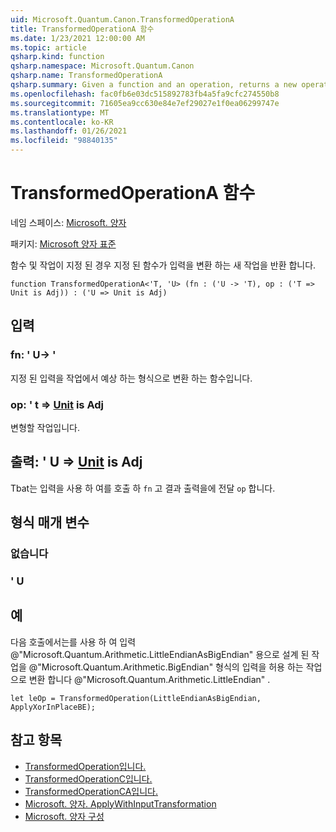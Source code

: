 ```yaml
---
uid: Microsoft.Quantum.Canon.TransformedOperationA
title: TransformedOperationA 함수
ms.date: 1/23/2021 12:00:00 AM
ms.topic: article
qsharp.kind: function
qsharp.namespace: Microsoft.Quantum.Canon
qsharp.name: TransformedOperationA
qsharp.summary: Given a function and an operation, returns a new operation whose input is transformed by the given function.
ms.openlocfilehash: fac0fb6e03dc515892783fb4a5fa9cfc274550b8
ms.sourcegitcommit: 71605ea9cc630e84e7ef29027e1f0ea06299747e
ms.translationtype: MT
ms.contentlocale: ko-KR
ms.lasthandoff: 01/26/2021
ms.locfileid: "98840135"
---
```

# <a name="transformedoperationa-function"></a>TransformedOperationA 함수

네임 스페이스: [Microsoft. 양자](xref:Microsoft.Quantum.Canon)

패키지: [Microsoft 양자 표준](https://nuget.org/packages/Microsoft.Quantum.Standard)


함수 및 작업이 지정 된 경우 지정 된 함수가 입력을 변환 하는 새 작업을 반환 합니다.

```qsharp
function TransformedOperationA<'T, 'U> (fn : ('U -> 'T), op : ('T => Unit is Adj)) : ('U => Unit is Adj)
```


## <a name="input"></a>입력

### <a name="fn--u---t"></a>fn: ' U-> '

지정 된 입력을 작업에서 예상 하는 형식으로 변환 하는 함수입니다.


### <a name="op--t--unit--is-adj"></a>op: ' t => [Unit](xref:microsoft.quantum.lang-ref.unit)  is Adj

변형할 작업입니다.



## <a name="output--u--unit--is-adj"></a>출력: ' U => [Unit](xref:microsoft.quantum.lang-ref.unit)  is Adj

Tbat는 입력을 사용 하 여를 호출 하 `fn` 고 결과 출력을에 전달 `op` 합니다.

## <a name="type-parameters"></a>형식 매개 변수

### <a name="t"></a>없습니다


### <a name="u"></a>' U



## <a name="example"></a>예

다음 호출에서는를 사용 하 여 입력 @"Microsoft.Quantum.Arithmetic.LittleEndianAsBigEndian" 용으로 설계 된 작업을 @"Microsoft.Quantum.Arithmetic.BigEndian" 형식의 입력을 허용 하는 작업으로 변환 합니다 @"Microsoft.Quantum.Arithmetic.LittleEndian" .

```qsharp
let leOp = TransformedOperation(LittleEndianAsBigEndian, ApplyXorInPlaceBE);
```

## <a name="see-also"></a>참고 항목

- [TransformedOperation입니다.](xref:Microsoft.Quantum.Canon.TransformedOperation)
- [TransformedOperationC입니다.](xref:Microsoft.Quantum.Canon.TransformedOperationC)
- [TransformedOperationCA입니다.](xref:Microsoft.Quantum.Canon.TransformedOperationCA)
- [Microsoft. 양자. ApplyWithInputTransformation](xref:Microsoft.Quantum.Canon.ApplyWithInputTransformation)
- [Microsoft. 양자 구성](xref:Microsoft.Quantum.Canon.Composed)